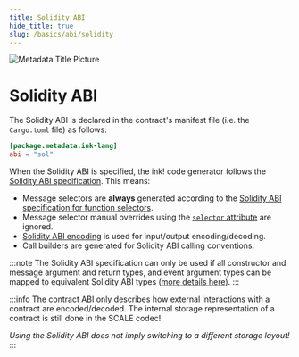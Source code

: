 ```yaml
---
title: Solidity ABI
hide_title: true
slug: /basics/abi/solidity
---
```


![Metadata Title Picture](/img/title/solidity.svg)

# Solidity ABI

The Solidity ABI is declared in the contract's manifest file (i.e. the `Cargo.toml` file)
as follows:

```toml
[package.metadata.ink-lang]
abi = "sol"
```

When the Solidity ABI is specified, the ink! code generator follows the [Solidity ABI specification][sol-abi]. 
This means:

- Message selectors are **always** generated according to the
  [Solidity ABI specification for function selectors][sol-abi-selector].
- Message selector manual overrides using the [`selector` attribute][selector-attribute] are ignored.
- [Solidity ABI encoding][sol-abi-codec] is used for input/output encoding/decoding.
- Call builders are generated for Solidity ABI calling conventions.

:::note
The Solidity ABI specification can only be used if all constructor and message
argument and return types, and event argument types can be mapped to
equivalent Solidity ABI types ([more details here][sol-type-mapping]).
:::

:::info
The contract ABI only describes how external interactions with a contract are
encoded/decoded. 
The internal storage representation of a contract is still done in the SCALE codec!

_Using the Solidity ABI does not imply switching to a different storage layout!_
:::

[sol-abi]: https://docs.soliditylang.org/en/latest/abi-spec.html
[sol-abi-selector]: https://docs.soliditylang.org/en/latest/abi-spec.html#function-selector
[selector-attribute]: ../../macros-attributes/selector
[sol-abi-codec]: https://docs.soliditylang.org/en/latest/abi-spec.html#formal-specification-of-the-encoding
[sol-type-mapping]: ../../background/solidity-metamask-compat.md#rustink-to-solidity-abi-type-mapping